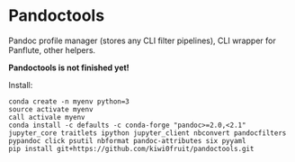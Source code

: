 # Pandoctools

Pandoc profile manager (stores any CLI filter pipelines), CLI wrapper for Panflute, other helpers.

**Pandoctools is not finished yet!**

Install:

```
conda create -n myenv python=3
source activate myenv
call activale myenv
conda install -c defaults -c conda-forge "pandoc>=2.0,<2.1" jupyter_core traitlets ipython jupyter_client nbconvert pandocfilters pypandoc click psutil nbformat pandoc-attributes six pyyaml
pip install git+https://github.com/kiwi0fruit/pandoctools.git
```
